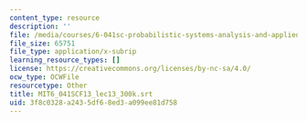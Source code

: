 ```yaml
---
content_type: resource
description: ''
file: /media/courses/6-041sc-probabilistic-systems-analysis-and-applied-probability-fall-2013/3f8c0328a2435df68ed3a099ee81d758_MIT6_041SCF13_lec13_300k.vtt
file_size: 65751
file_type: application/x-subrip
learning_resource_types: []
license: https://creativecommons.org/licenses/by-nc-sa/4.0/
ocw_type: OCWFile
resourcetype: Other
title: MIT6_041SCF13_lec13_300k.srt
uid: 3f8c0328-a243-5df6-8ed3-a099ee81d758
---
```

